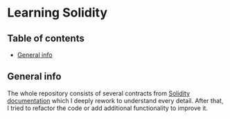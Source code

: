 # Learning Solidity

## Table of contents

- [General info](#general-info)

## General info

The whole repository consists of several contracts from [Solidity documentation](https://docs.soliditylang.org/en/v0.8.15/) which I deeply rework to understand every detail. After that, I tried to refactor the code or add additional functionality to improve it.
